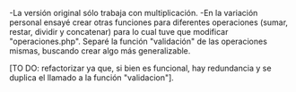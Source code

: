 -La versión original sólo trabaja con multiplicación.
-En la variación personal ensayé crear otras funciones para diferentes operaciones (sumar, restar, dividir y concatenar) para lo cual tuve que modificar "operaciones.php". Separé la función "validación" de las operaciones mismas, buscando crear algo 
más generalizable. 

[TO DO: refactorizar ya que, si bien es funcional, hay redundancia y se duplica el llamado a la función "validacion"].